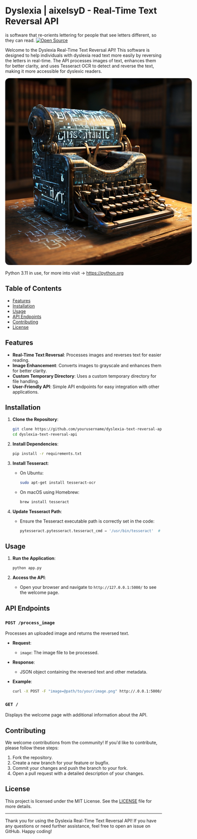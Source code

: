 # Dyslexia | aixelsyD - Real-Time Text Reversal API
is software that re-orients lettering for people that see letters different, so they can read. [![Open Source](https://badges.frapsoft.com/os/v1/open-source.png?v=103)](https://github.com/appticles/pwa-theme-woocommerce)

Welcome to the Dyslexia Real-Time Text Reversal API! This software is designed to help individuals with dyslexia read text more easily by reversing the letters in real-time. The API processes images of text, enhances them for better clarity, and uses Tesseract OCR to detect and reverse the text, making it more accessible for dyslexic readers.

<img style="align:center;border-radius:13px;max-width:800px;width:600px;" src="tesseract.jpeg"/>

Python 3.11 in use, for more into visit -> https://python.org



## Table of Contents
- [Features](#features)
- [Installation](#installation)
- [Usage](#usage)
- [API Endpoints](#api-endpoints)
- [Contributing](#contributing)
- [License](#license)

## Features
- **Real-Time Text Reversal**: Processes images and reverses text for easier reading.
- **Image Enhancement**: Converts images to grayscale and enhances them for better clarity.
- **Custom Temporary Directory**: Uses a custom temporary directory for file handling.
- **User-Friendly API**: Simple API endpoints for easy integration with other applications.

## Installation
1. **Clone the Repository**:
    ```bash
    git clone https://github.com/yourusername/dyslexia-text-reversal-api.git
    cd dyslexia-text-reversal-api
    ```

2. **Install Dependencies**:
    ```bash
    pip install -r requirements.txt
    ```

3. **Install Tesseract**:
    - On Ubuntu:
      ```bash
      sudo apt-get install tesseract-ocr
      ```
    - On macOS using Homebrew:
      ```bash
      brew install tesseract
      ```

4. **Update Tesseract Path**:
    - Ensure the Tesseract executable path is correctly set in the code:
      ```python
      pytesseract.pytesseract.tesseract_cmd = '/usr/bin/tesseract'  # Update this path if necessary
      ```

## Usage
1. **Run the Application**:
    ```bash
    python app.py
    ```

2. **Access the API**:
    - Open your browser and navigate to `http://127.0.0.1:5000/` to see the welcome page.

## API Endpoints
### `POST /process_image`
Processes an uploaded image and returns the reversed text.

- **Request**:
  - `image`: The image file to be processed.

- **Response**:
  - JSON object containing the reversed text and other metadata.

- **Example**:
    ```bash
    curl -X POST -F "image=@path/to/your/image.png" http://.0.0.1:5000/process_image
    ```

### `GET /`
Displays the welcome page with additional information about the API.

## Contributing
We welcome contributions from the community! If you'd like to contribute, please follow these steps:
1. Fork the repository.
2. Create a new branch for your feature or bugfix.
3. Commit your changes and push the branch to your fork.
4. Open a pull request with a detailed description of your changes.

## License
This project is licensed under the MIT License. See the [LICENSE](LICENSE) file for more details.

---

Thank you for using the Dyslexia Real-Time Text Reversal API! If you have any questions or need further assistance, feel free to open an issue on GitHub. Happy coding!
